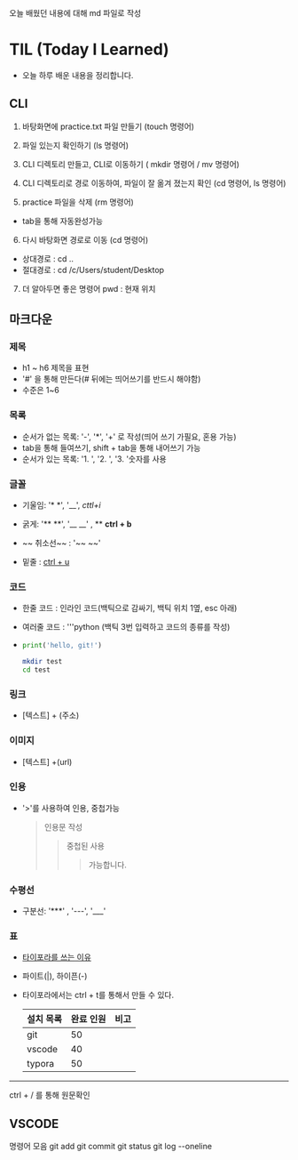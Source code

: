 오늘 배웠던 내용에 대해 md 파일로 작성

# TIL (Today I Learned)
- 오늘 하루 배운 내용을 정리합니다.

## CLI
1. 바탕화면에 
practice.txt 파일 만들기
(touch 명령어)

2. 파일 있는지 확인하기
(ls 명령어)

3. CLI 디렉토리 만들고,
CLI로 이동하기
( mkdir 명령어 / mv 명령어)

4. CLI 디렉토리로 경로 이동하여, 
파일이 잘 옮겨 졌는지 확인
(cd 명령어, ls 명령어)

5. practice 파일을 삭제
(rm 명령어)
* tab을 통해 자동완성가능

6. 다시 바탕화면 경로로 이동
(cd 명령어)
- 상대경로 : cd ..
- 절대경로 : cd /c/Users/student/Desktop

7. 더 알아두면 좋은 명령어
pwd : 현재 위치

## 마크다운

### 제목

- h1 ~ h6 제목을 표현
- '#' 을 통해 만든다(# 뒤에는 띄어쓰기를 반드시 해야함)
- 수준은 1~6

### 목록

- 순서가 없는 목록:  '-', '*', '+' 로 작성(띄어 쓰기 가필요, 혼용 가능)
- tab을 통해 들여쓰기, shift + tab을 통해 내어쓰기 가능
- 순서가 있는 목록: '1. ', '2. ', '3. '숫자를 사용

### 글꼴

- 기울임: '* *', '__', *cttl+i*

- 굵게: '** **', '__ __' , ** **ctrl + b** 

- ~~ 취소선~~ : '~~ ~~'

- 밑줄 : <u>ctrl + u</u>

### 코드

- 한줄 코드 : 인라인 코드(백틱으로 감싸기, 백틱 위치 1옆, esc 아래)

- 여러줄 코드 : '''python (백틱 3번 입력하고 코드의 종류를 작성)

- ```python
  print('hello, git!')
  ```

  ``` bash
  mkdir test
  cd test
  ```

### 링크

- [텍스트] + (주소)

### 이미지

- [텍스트] +(url)

### 인용

- '>'를 사용하여 인용, 중첩가능

  > 인용문 작성
  >
  >  >중첩된 사용
  >  >
  >  >> 가능합니다.

### 수평선

- 구분선: '***' , '---', '___'

### 표

- <u>타이포라를 쓰는 이유</u>

- 파이트(|), 하이픈(-)

- 타이포라에서는 ctrl + t를 통해서 만들 수 있다.

  | **설치 목록** | **완료 인원** | **비고** |
  | ------------- | ------------- | -------- |
  | git           | 50            |          |
  | vscode        | 40            |          |
  | typora        | 50            |          |

***
  
ctrl + / 를 통해 원문확인
  
## VSCODE

명령어 모음
git add
git commit
git status
git log --oneline
